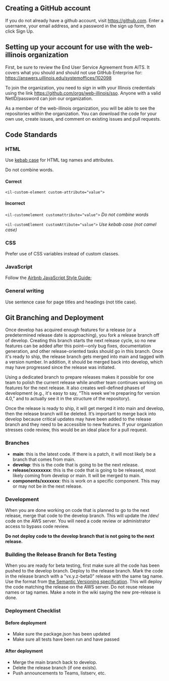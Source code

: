 ## Creating a GitHub account

If you do not already have a github account, visit https://github.com. Enter a username, your email address, and a password in the sign up form, then click Sign Up.

## Setting up your account for use with the web-illinois organization

First, be sure to review the End User Service Agreement from AITS. It covers what you should and should not use GitHub Enterprise for: https://answers.uillinois.edu/systemoffices/102098

To join the organization, you need to sign in with your Illinois credentials using the link https://github.com/orgs/web-illinois/sso. Anyone with a valid NetID/password can join our organization.

As a member of the web-illinois organization, you will be able to see the repositories within the organization. You can download the code for your own use, create issues, and comment on existing issues and pull requests.

## Code Standards


### HTML

Use [kebab case](https://en.wikipedia.org/wiki/Letter_case#Kebab_case) for HTML tag names and attributes.

Do not combine words.

#### Correct

`<il-custom-element custom-attribute="value">`

#### Incorrect

`<il-customelement customattribute="value">` _Do not combine words_

`<il-customElement customAttibute="value">` _Use kebab case (not camel case)_

### CSS

Prefer use of CSS variables instead of custom classes. 


### JavaScript

Follow the [Airbnb JavaScript Style Guide](https://github.com/airbnb/javascript);

### General writing

Use sentence case for page titles and headings (not title case).

## Git Branching and Deployment

Once develop has acquired enough features for a release (or a predetermined release date is approaching), you fork a release branch off of develop. Creating this branch starts the next release cycle, so no new features can be added after this point—only bug fixes, documentation generation, and other release-oriented tasks should go in this branch. Once it's ready to ship, the release branch gets merged into main and tagged with a version number. In addition, it should be merged back into develop, which may have progressed since the release was initiated.

Using a dedicated branch to prepare releases makes it possible for one team to polish the current release while another team continues working on features for the next release. It also creates well-defined phases of development (e.g., it's easy to say, “This week we're preparing for version 4.0,” and to actually see it in the structure of the repository).

Once the release is ready to ship, it will get merged it into main and develop, then the release branch will be deleted. It’s important to merge back into develop because critical updates may have been added to the release branch and they need to be accessible to new features. If your organization stresses code review, this would be an ideal place for a pull request.

### Branches

* **main**: this is the latest code. If there is a patch, it will most likely be a branch that comes from main. 
* **develop**: this is the code that is going to be the next release. 
* **release/xxxxxxxx**: this is the code that is going to be released, most likely coming from develop or main. It will be merged to main. 
* **components/xxxxxxx**: this is work on a specific component. This may or may not be in the next release. 

### Development

When you are done working on code that is planned to go to the next release, merge that code to the develop branch. This will update the /dev/ code on the AWS server. You will need a code review or administrator access to bypass code review. 

**Do not deploy code to the develop branch that is not going to the next release.** 

### Building the Release Branch for Beta Testing

When you are ready for beta testing, first make sure all the code has been pushed to the develop branch. Deploy to the release branch. Mark the code in the release branch with a "vx.y.z-beta0" release with the same tag name. Use the format from [the Semantic Versioning specification](https://semver.org/). This will deploy the code matching the release on the AWS server. Do not reuse release names or tag names. Make a note in the wiki saying the new pre-release is done.

### Deployment Checklist

#### Before deployment

* Make sure the package.json has been updated
* Make sure all tests have been run and have passed


#### After deployment

* Merge the main branch back to develop.
* Delete the release branch (if one exists).
* Push announcements to Teams, listserv, etc. 
